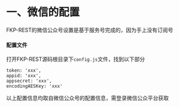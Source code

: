 # 一、微信的配置
FKP-REST的微信公众号设置是基于服务号完成的，因为手上没有订阅号

#### 配置文件
打开FKP-REST源码根目录下`config.js`文件，找到以下部分
```
token: 'xxx',
appid: 'xxx',
appsecret: 'xxx',
encodingAESKey: 'xxx'
```

以上配置信息均取自微信公众号的配置信息，需登录微信公众平台获取  
